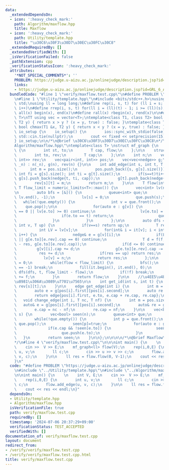 ```yaml
---
data:
  _extendedDependsOn:
  - icon: ':heavy_check_mark:'
    path: Algorithm/maxflow.hpp
    title: Maxflow
  - icon: ':heavy_check_mark:'
    path: Utility/template.hpp
    title: "\u30C6\u30F3\u30D7\u30EC\u30FC\u30C8"
  _extendedRequiredBy: []
  _extendedVerifiedWith: []
  _isVerificationFailed: false
  _pathExtension: cpp
  _verificationStatusIcon: ':heavy_check_mark:'
  attributes:
    '*NOT_SPECIAL_COMMENTS*': ''
    PROBLEM: https://judge.u-aizu.ac.jp/onlinejudge/description.jsp?id=GRL_6_A&lang=ja
    links:
    - https://judge.u-aizu.ac.jp/onlinejudge/description.jsp?id=GRL_6_A&lang=ja
  bundledCode: "#line 1 \"verify/maxflow.test.cpp\"\n#define PROBLEM \"https://judge.u-aizu.ac.jp/onlinejudge/description.jsp?id=GRL_6_A&lang=ja\"\
    \n#line 1 \"Utility/template.hpp\"\n#include <bits/stdc++.h>\nusing namespace\
    \ std;\nusing ll = long long;\n#define rep(i, s, t) for (ll i = s; i < (ll)(t);\
    \ i++)\n#define rrep(i, s, t) for(ll i = (ll)(t) - 1; i >= (ll)(s); i--)\n#define\
    \ all(x) begin(x), end(x)\n#define rall(x) rbegin(x), rend(x)\n\n#define TT template<typename\
    \ T>\nTT using vec = vector<T>;\ntemplate<class T1, class T2> bool chmin(T1 &x,\
    \ T2 y) { return x > y ? (x = y, true) : false; }\ntemplate<class T1, class T2>\
    \ bool chmax(T1 &x, T2 y) { return x < y ? (x = y, true) : false; }\n\nstruct\
    \ io_setup {\n    io_setup() {\n        ios::sync_with_stdio(false);\n       \
    \ std::cin.tie(nullptr);\n        cout << fixed << setprecision(15);\n    }\n\
    } io_setup;\n\n/*\n@brief \u30C6\u30F3\u30D7\u30EC\u30FC\u30C8\n*/\n#line 1 \"\
    Algorithm/maxflow.hpp\"\ntemplate<class T> \nstruct mf_graph {\n    struct edge\
    \ {\n        int st, to;\n        T cap, flow;\n    };\n\n    struct nedge {\n\
    \        int to, rev;\n        T cap;\n    };\n\n    int n;\n    vec<unordered_map<int,\
    \ int>> rev;\n    vec<pair<int, int>> pos;\n    vec<vec<nedge>> g;\n\n    mf_graph(int\
    \ _n) : n(_n), g(n), rev(n) {}\n\n    int add_edge(int s, int t, T cap) {\n  \
    \      int m = pos.size();\n        pos.push_back({s, g[s].size()});\n       \
    \ int fi = g[s].size(); int ti = g[t].size();\n        if(s==t)ti++;\n       \
    \ g[s].push_back(nedge{t, ti, cap});\n        g[t].push_back(nedge{s, fi, 0});\n\
    \        rev[s][t] = m;\n        return m;\n    }\n\n    T flow(int s, int t,\
    \ T flow_limit = numeric_limits<T>::max()) {\n        vec<int> lv(n), it(n, 0);\n\
    \n        auto bfs = [&]() {\n            queue<int> que;\n            fill(lv.begin(),\
    \ lv.end(), -1);\n            lv[s] = 0;\n            que.push(s);\n         \
    \   while(!que.empty()) {\n                int v = que.front();\n            \
    \    que.pop();\n\n                for(auto e : g[v]) {\n                    if(e.cap\
    \ == 0 || lv[e.to] >= 0) continue;\n                    lv[e.to] = lv[v] + 1;\n\
    \                    if(e.to == t) return;\n                    que.push(e.to);\n\
    \                }\n            }\n        };\n\n        auto dfs = [&](auto f,\
    \ int v, T up) {\n            if(v==s) return up;\n            T res = 0;\n  \
    \          int LV = lv[v];\n            for(int& i = it[v]; i < int(g[v].size());\
    \ i++) {\n                nedge& e = g[v][i];\n                if(LV <= lv[e.to]\
    \ || g[e.to][e.rev].cap == 0) continue;\n                T d = f(f, e.to, min(up\
    \ - res, g[e.to][e.rev].cap));\n                if(d <= 0) continue;\n       \
    \         g[v][i].cap += d;\n                g[e.to][e.rev].cap -= d;\n      \
    \          res += d;\n                if(res == up) return res;\n            }\n\
    \            lv[v] = n;\n            return res;\n        };\n\n        T flow\
    \ = 0;\n        while(flow < flow_limit) {\n            bfs();\n            if(lv[t]\
    \ == -1) break;\n            fill(it.begin(), it.end(), 0);\n            T f =\
    \ dfs(dfs, t, flow_limit - flow);\n            if(!f) break;\n            flow\
    \ += f;\n        }\n        return flow;\n    }\n\n    //\u4EE5\u4E0B\u3001\u4E0D\
    \u8981\u306A\u3089\u7701\u7565\n\n    int get_id(int s, int t) {\n        return\
    \ rev[s][t];\n    }\n\n    edge get_edge(int i) {\n        int m = pos.size();\n\
    \        auto e = g[pos[i].first][pos[i].second];\n        auto re = g[e.to][e.rev];\n\
    \        return edge{pos[i].first, e.to, e.cap + re.cap, re.cap};\n    }\n\n \
    \   void change_edge(int i, T nc, T nf) {\n        int m = pos.size();\n     \
    \   auto& e = g[pos[i].first][pos[i].second];\n        auto& re = g[e.to][e.rev];\n\
    \        e.cap = nc - nf;\n        re.cap = nf;\n    }\n\n    vec<bool> min_cut(int\
    \ s) {\n        vec<bool> seen(n);\n        queue<int> que;\n        que.push(s);\n\
    \        while(!que.empty()) {\n            int p = que.front();\n           \
    \ que.pop();\n            seen[p]=true;\n            for(auto e : g[p]) {\n  \
    \              if(e.cap && !seen[e.to]) {\n                    seen[e.to] = true;\n\
    \                    que.push(e.to);\n                }\n            }\n     \
    \   }\n        return seen;\n    }\n\n};\n\n\n\n/*\n@brief Maxflow\n@docs doc/maxflow.md\n\
    */\n#line 4 \"verify/maxflow.test.cpp\"\n\n\nint main() {\n    \n    int V, E;\n\
    \    cin >>  V >> E;\n    mf_graph<ll> flow(V);\n    rep(i,0,E) {\n        int\
    \ u, v;\n        ll c;\n        cin >> u >> v >> c;\n        flow.add_edge(u,\
    \ v, c);\n    }\n\n    ll res = flow.flow(0, V-1);\n    cout << res << endl;\n\
    }\n"
  code: "#define PROBLEM \"https://judge.u-aizu.ac.jp/onlinejudge/description.jsp?id=GRL_6_A&lang=ja\"\
    \n#include \"../Utility/template.hpp\"\n#include \"../Algorithm/maxflow.hpp\"\n\
    \n\nint main() {\n    \n    int V, E;\n    cin >>  V >> E;\n    mf_graph<ll> flow(V);\n\
    \    rep(i,0,E) {\n        int u, v;\n        ll c;\n        cin >> u >> v >>\
    \ c;\n        flow.add_edge(u, v, c);\n    }\n\n    ll res = flow.flow(0, V-1);\n\
    \    cout << res << endl;\n}"
  dependsOn:
  - Utility/template.hpp
  - Algorithm/maxflow.hpp
  isVerificationFile: true
  path: verify/maxflow.test.cpp
  requiredBy: []
  timestamp: '2024-07-06 20:37:29+09:00'
  verificationStatus: TEST_ACCEPTED
  verifiedWith: []
documentation_of: verify/maxflow.test.cpp
layout: document
redirect_from:
- /verify/verify/maxflow.test.cpp
- /verify/verify/maxflow.test.cpp.html
title: verify/maxflow.test.cpp
---
```

